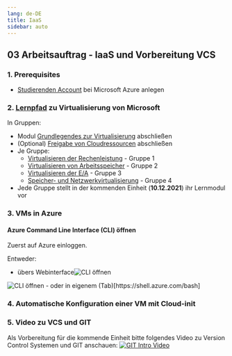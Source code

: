 ```yaml
---
lang: de-DE
title: IaaS
sidebar: auto
---
```


## 03 Arbeitsauftrag - IaaS und Vorbereitung VCS <Badge text="neu" />

### 1. Prerequisites
- [Studierenden Account](https://azure.microsoft.com/de-de/free/students/) bei Microsoft Azure anlegen

### 2. [Lernpfad](https://docs.microsoft.com/de-de/learn/paths/cmu-cloud-computing-how-cloud-works/) zu Virtualisierung von Microsoft
In Gruppen:
- Modul [Grundlegendes zur Virtualisierung](https://docs.microsoft.com/de-de/learn/modules/cmu-virtualization-developer/) abschließen
- (Optional) [Freigabe von Cloudressourcen](https://docs.microsoft.com/de-de/learn/modules/cmu-share-cloud-resources/) abschließen
- Je Gruppe:
  - [Virtualisieren der Rechenleistung](https://docs.microsoft.com/de-de/learn/modules/cmu-virtualize-computing-power/) - Gruppe 1
  - [Virtualisieren von Arbeitsspeicher](https://docs.microsoft.com/de-de/learn/modules/cmu-virtualize-memory/) - Gruppe 2
  - [Virtualisieren der E/A](https://docs.microsoft.com/de-de/learn/modules/cmu-virtualize-input-output/) - Gruppe 3
  - [Speicher- und Netzwerkvirtualisierung](https://docs.microsoft.com/de-de/learn/modules/cmu-storage-network-virtualization/) - Gruppe 4
- Jede Gruppe stellt in der kommenden Einheit (**10.12.2021**) ihr Lernmodul vor

### 3. VMs in Azure

#### **Azure Command Line Interface (CLI) öffnen**
Zuerst auf Azure einloggen. 

Entweder:
- übers Webinterface![CLI öffnen](/CloudComputingCWA2021/exercises/03-iaas/ressources/open_cli.png)
<img :src="$withBase('open_cli.png')" alt="CLI öffnen">
- oder in eigenem (Tab)[https://shell.azure.com/bash]



### 4. Automatische Konfiguration einer VM mit Cloud-init

### 5. Video zu VCS und GIT
Als Vorbereitung für die kommende Einheit bitte folgendes Video zu Version Control Systemen und GIT anschauen: 
[![GIT Intro Video](https://img.youtube.com/vi/8JJ101D3knE/0.jpg)](https://www.youtube.com/watch?v=8JJ101D3knE)